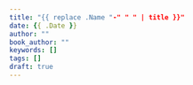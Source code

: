 ```yaml
---
title: "{{ replace .Name "-" " " | title }}"
date: {{ .Date }}
author: ""
book_author: ""
keywords: []
tags: []
draft: true
---
```

